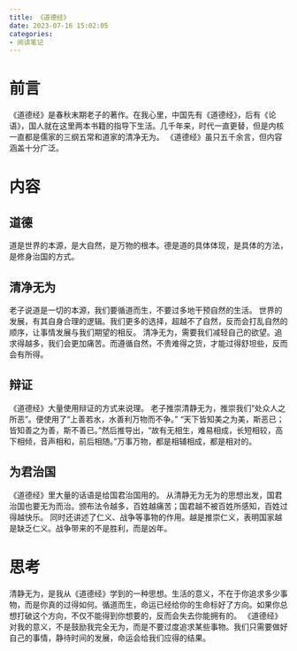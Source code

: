 ```yaml
---
title: 《道德经》
date: 2023-07-16 15:02:05
categories:
- 阅读笔记
---
```

# 前言
《道德经》是春秋末期老子的著作。在我心里，中国先有《道德经》，后有《论语》，国人就在这里两本书籍的指导下生活。几千年来，时代一直更替，但是内核一直都是儒家的三纲五常和道家的清净无为。
《道德经》虽只五千余言，但内容涵盖十分广泛。
<!-- more -->
# 内容
## 道德
道是世界的本源，是大自然，是万物的根本。德是道的具体体现，是具体的方法，是修身治国的方式。
## 清净无为
老子说道是一切的本源，我们要循道而生，不要过多地干预自然的生活。
世界的发展，有其自身合理的逻辑。我们更多的选择，超越不了自然，反而会打乱自然的顺序，让事情发展与我们期望的相反。
清净无为，需要我们减轻自己的欲望。追求得越多，我们会更加痛苦。而遵循自然，不贵难得之货，才能过得舒坦些，反而会有所得。
## 辩证
《道德经》大量使用辩证的方式来说理。
老子推崇清静无为，推崇我们“处众人之所恶”。便使用了“上善若水，水善利万物而不争。”
“天下皆知美之为美，斯恶已；皆知善之为善，斯不善已。”然后推导出，“故有无相生，难易相成，长短相较，高下相倾，音声相和，前后相随。”万事万物，都是相辅相成，都是相对的。
## 为君治国
《道德经》里大量的话语是给国君治国用的。
从清静无为无为的思想出发，国君治国也要无为而治。颁布法令越多，百姓越痛苦；国君越不被百姓所感知，百姓过得越快乐。
同时还讲述了仁义、战争等事物的作用。越是推崇仁义，表明国家越是缺乏仁义。战争带来的不是胜利，而是凶年。
# 思考
清静无为，是我从《道德经》学到的一种思想。生活的意义，不在于你追求多少事物，而是你真的过得如何。循道而生，命运已经给你的生命标好了方向。如果你总想打破这个方向，不仅不能得到你想要的，反而会失去你能拥有的。
《道德经》对我的意义，不是鼓励我完全无为，而是不要过度追求某些事物。我们只需要做好自己的事情，静待时间的发展，命运会给我们应得的结果。